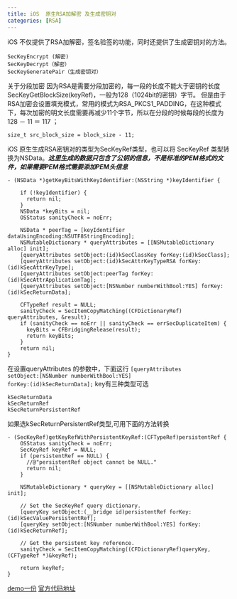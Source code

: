 ```yaml
---
title: iOS  原生RSA加解密 及生成密钥对
categories: [RSA]
---
```



iOS 不仅提供了RSA加解密，签名验签的功能，同时还提供了生成密钥对的方法。

```
SecKeyEncrypt (解密)
SecKeyDecrypt（解密）
SecKeyGeneratePair（生成密钥对）
```

关于分段加密
因为RSA是需要分段加密的，每一段的长度不能大于密钥的长度SecKeyGetBlockSize(keyRef)，一般为128（1024bit的密钥）字节。
但是由于RSA加密会设置填充模式，常用的模式为RSA_PKCS1_PADDING，在这种模式下，每次加密的明文长度需要再减少11个字节，所以在分段的时候每段的长度为 128 － 11 ＝ 117 ；

```
size_t src_block_size = block_size - 11;
```

iOS 原生生成RSA密钥对的类型为SecKeyRef类型，也可以将 SecKeyRef 类型转换为NSData。***这里生成的数据只包含了公钥的信息，不是标准的PEM格式的文件，如果需要PEM格式需要添加PEM头信息***

```objective_c
- (NSData *)getKeyBitsWithKeyIdentifier:(NSString *)keyIdentifier {

    if (!keyIdentifier) {
      return nil;
    }
    NSData *keyBits = nil;
    OSStatus sanityCheck = noErr;

    NSData * peerTag = [keyIdentifier dataUsingEncoding:NSUTF8StringEncoding];
    NSMutableDictionary * queryAttributes = [[NSMutableDictionary alloc] init];
    [queryAttributes setObject:(id)kSecClassKey forKey:(id)kSecClass];
    [queryAttributes setObject:(id)kSecAttrKeyTypeRSA forKey:(id)kSecAttrKeyType];
    [queryAttributes setObject:peerTag forKey:(id)kSecAttrApplicationTag];
    [queryAttributes setObject:[NSNumber numberWithBool:YES] forKey:(id)kSecReturnData];

    CFTypeRef result = NULL;
    sanityCheck = SecItemCopyMatching((CFDictionaryRef) queryAttributes, &result);
    if (sanityCheck == noErr || sanityCheck == errSecDuplicateItem) {
      keyBits = CFBridgingRelease(result);
      return keyBits;
    }
    return nil;
}
```

在设置queryAttributes 的参数中，下面这行
<code>[queryAttributes setObject:[NSNumber numberWithBool:YES] forKey:(id)kSecReturnData];</code>
key有三种类型可选

```
kSecReturnData
kSecReturnRef
kSecReturnPersistentRef
```

如果选kSecReturnPersistentRef类型,可用下面的方法转换  

```objective_c
- (SecKeyRef)getKeyRefWithPersistentKeyRef:(CFTypeRef)persistentRef {
    OSStatus sanityCheck = noErr;
    SecKeyRef keyRef = NULL;
    if (persistentRef == NULL) {
      //@"persistentRef object cannot be NULL."
      return nil;
    }

    NSMutableDictionary * queryKey = [[NSMutableDictionary alloc] init];

    // Set the SecKeyRef query dictionary.
    [queryKey setObject:(__bridge id)persistentRef forKey:(id)kSecValuePersistentRef];
    [queryKey setObject:[NSNumber numberWithBool:YES] forKey:(id)kSecReturnRef];

    // Get the persistent key reference.
    sanityCheck = SecItemCopyMatching((CFDictionaryRef)queryKey, (CFTypeRef *)&keyRef);

    return keyRef;
}
```

[demo一份](https://github.com/DullDevil/RSADemo)
[官方代码地址](https://developer.apple.com/library/ios/samplecode/CryptoExercise/CryptoExercise.zip)
